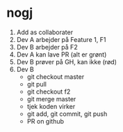 # nogj

1. Add as collaborater
2. Dev A arbejder på Feature 1, F1
3. Dev B arbejder på F2
4. Dev A kan lave PR (alt er grønt)
5. Dev B prøver på GH, kan ikke (rød)
6. Dev B
   - git checkout master
   - git pull
   - git checkout f2
   - git merge master
   - tjek koden virker
   - git add, git commit, git push
   - PR on github
